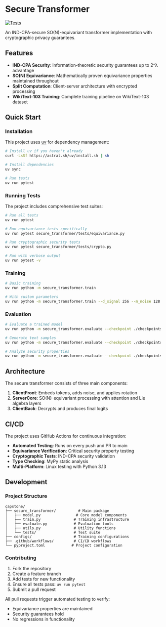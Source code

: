 # Secure Transformer

[![Tests](https://github.com/YOUR_USERNAME/capstone/actions/workflows/tests.yml/badge.svg)](https://github.com/YOUR_USERNAME/capstone/actions/workflows/tests.yml)

An IND-CPA-secure SO(N)-equivariant transformer implementation with cryptographic privacy guarantees.

## Features

- **IND-CPA Security**: Information-theoretic security guarantees up to 2^λ advantage
- **SO(N) Equivariance**: Mathematically proven equivariance properties maintained throughout
- **Split Computation**: Client-server architecture with encrypted processing
- **WikiText-103 Training**: Complete training pipeline on WikiText-103 dataset

## Quick Start

### Installation

This project uses [uv](https://github.com/astral-sh/uv) for dependency management:

```bash
# Install uv if you haven't already
curl -LsSf https://astral.sh/uv/install.sh | sh

# Install dependencies
uv sync

# Run tests
uv run pytest
```

### Running Tests

The project includes comprehensive test suites:

```bash
# Run all tests
uv run pytest

# Run equivariance tests specifically
uv run pytest secure_transformer/tests/equivariance.py

# Run cryptographic security tests
uv run pytest secure_transformer/tests/crypto.py

# Run with verbose output
uv run pytest -v
```

### Training

```bash
# Basic training
uv run python -m secure_transformer.train

# With custom parameters
uv run python -m secure_transformer.train --d_signal 256 --m_noise 128 --batch_size 16
```

### Evaluation

```bash
# Evaluate a trained model
uv run python -m secure_transformer.evaluate --checkpoint ./checkpoints/best_checkpoint.pt

# Generate text samples
uv run python -m secure_transformer.evaluate --checkpoint ./checkpoints/best_checkpoint.pt --generate_samples

# Analyze security properties
uv run python -m secure_transformer.evaluate --checkpoint ./checkpoints/best_checkpoint.pt --analyze_security
```

## Architecture

The secure transformer consists of three main components:

1. **ClientFront**: Embeds tokens, adds noise, and applies rotation
2. **ServerCore**: SO(N)-equivariant processing with attention and Lie algebra layers  
3. **ClientBack**: Decrypts and produces final logits

## CI/CD

The project uses GitHub Actions for continuous integration:

- **Automated Testing**: Runs on every push and PR to main
- **Equivariance Verification**: Critical security property testing
- **Cryptographic Tests**: IND-CPA security validation
- **Type Checking**: MyPy static analysis
- **Multi-Platform**: Linux testing with Python 3.13

## Development

### Project Structure

```
capstone/
├── secure_transformer/          # Main package
│   ├── model.py                # Core model components
│   ├── train.py               # Training infrastructure
│   ├── evaluate.py            # Evaluation tools
│   ├── utils.py               # Utility functions
│   └── tests/                 # Test suite
├── configs/                   # Training configurations
├── .github/workflows/         # CI/CD workflows
└── pyproject.toml            # Project configuration
```

### Contributing

1. Fork the repository
2. Create a feature branch
3. Add tests for new functionality
4. Ensure all tests pass: `uv run pytest`
5. Submit a pull request

All pull requests trigger automated testing to verify:
- Equivariance properties are maintained
- Security guarantees hold
- No regressions in functionality
